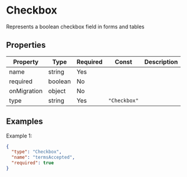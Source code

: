 # Checkbox

Represents a boolean checkbox field in forms and tables

## Properties

| Property | Type | Required | Const | Description |
|----------|------|----------|-------|-------------|
| name | string | Yes |  |  |
| required | boolean | No |  |  |
| onMigration | object | No |  |  |
| type | string | Yes | `"Checkbox"` |  |

## Examples

Example 1:

```json
{
  "type": "Checkbox",
  "name": "termsAccepted",
  "required": true
}
```


